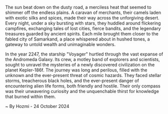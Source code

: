 
The sun beat down on the dusty road, a merciless heat that seemed to shimmer off the endless plains. A caravan of merchants, their camels laden with exotic silks and spices, made their way across the unforgiving desert. Every night, under a sky bursting with stars, they huddled around flickering campfires, exchanging tales of lost cities, fierce bandits, and the legendary treasures guarded by ancient spirits. Each mile brought them closer to the fabled city of Samarkand, a place whispered about in hushed tones, a gateway to untold wealth and unimaginable wonders.

In the year 2247, the starship "Voyager" hurtled through the vast expanse of the Andromeda Galaxy. Its crew, a motley band of explorers and scientists, sought to unravel the mysteries of a newly discovered civilization on the planet Kepler-186f. The journey was long and perilous, filled with the unknown and the ever-present threat of cosmic hazards. They faced stellar storms, treacherous black holes, and the ever-present danger of encountering alien life forms, both friendly and hostile. Their only compass was their unwavering curiosity and the unquenchable thirst for knowledge that burned within them. 

~ By Hozmi - 24 October 2024
